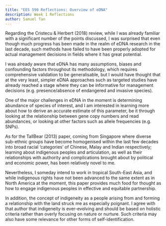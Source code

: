 ```yaml
---
title: "EES 590 Reflections: Overview of eDNA"
description: Week 1 Reflections
author: Samuel Tan
---
```


Regarding the Cristecu & Herbert (2018) review, while I was already familiar with a significant number of the points discussed, I was surprised that even though much progress has been made in the realm of eDNA research in the last decade, such methods have failed to have been properly adopted for actual management decisions in fields where it has great potential. 
    
I was already aware that eDNA has many assumptions, biases and confounding factors throughout its methodology, which requires comprehensive validation to be generalisable, but I would have thought that at the very least, simpler eDNA approaches such as targeted studies have already reached a stage where they can be informative for management decisions (e.g. presence/absence of endangered and invasive species).

One of the major challenges in eDNA in the moment is determining abundance of species of interest, and I am interested in learning more about how to derive an accurate estimate of this parameter, be it through looking at the relationship between gene copy numbers and read abundances, or looking at other factors such as allele frequencies (e.g. SNPs).   

As for the TallBear (2013) paper, coming from Singapore where diverse sub-ethnic groups have become homogenised within the last few decades into broad racial ‘categories’ of Chinese, Malay and Indian respectively; learning about indigenous peoples and articulation, as well as their relationships with authority and complications brought about by political and economic power, has been relatively novel to me. 
    
Nevertheless, I someday intend to work in tropical South-East Asia, and while indigenous rights have not been advanced to the same extent as in North America at the moment, this paper provides much food for thought as how to engage indigenous peoples in effective and equitable partnership. 

In addition, the concept of indigeneity as a people arising from and forming a relationship with the land struck me as especially poignant. I agree with that author that indigeneity is ever-evolving and should be based on holistic criteria rather than overly focusing on nature or nurture. Such criteria may also have some relevance for other forms of self-identification. 
